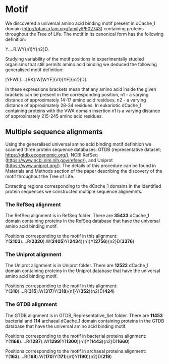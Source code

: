 # Motif

We discovered a universal amino acid binding motif present in dCache_1 domain (http://pfam.xfam.org/family/PF02743) containing proteins throughout the Tree of Life. 
The motif in its canonical form has the following definition: 

Y....R.WY{n1}Y{n2}D.

Studying variability of the motif positions in experimentally studied organisms that still permits amino acid binding we deduced the following generalised motif definition:

[YFWL]....[RK].W[WYF]{n1}[YF]{n2}[D].

In these expressions brackets mean that any amino acid inside the given brackets can be present in the corresponding position, n1 - a varying distance of approximately 14-17 amino acid residues, n2 - a varying distance of approximately 28-34 residues. In eukariotic dCache_1 containing proteins with the VWA domain insertion n1 is a varying distance of approximately 215-245 amino acid residues. 

## Multiple sequence alignments
Using the generalised universal amino acid binding motif definition we scanned three protein sequence databases: GTDB (representative dataset; https://gtdb.ecogenomic.org/), NCBI RefSeq (https://www.ncbi.nlm.nih.gov/refseq/), and Uniprot (https://www.uniprot.org/). The details of this procedure can be found in Materials and Methods section of the paper describing the discovery of the motif throughout the Tree of Life.

Extracting regions corresponding to the dCache_1 domains in the identified protein sequences we constructed multiple sequence alignemnts.

### The RefSeq alignment
The RefSeq alignment is in RefSeq folder. There are **35433** dCache_1 domain containing proteins in the RefSeq database that have the universal amino acid binding motif.

Positions corresponding to the motif in this alignment:
Y(**2103**)....R(**2320**).W(**2405**)Y(**2434**){n1}Y(**2756**){n2}D(**3376**)

### The Uniprot alignment
The Uniprot alignment is in Uniprot folder. There are **12522** dCache_1 domain containing proteins in the Uniprot database that have the universal amino acid binding motif.

Positions corresponding to the motif in this alignment:
Y(**310**)....R(**315**).W(**317**)Y(**318**){n1}Y(**352**){n2}D(**424**)

### The GTDB alignment
The GTDB alignment is in GTDB_Representative_Set folder. There are **11453** bacterial and **114** archaeal dCache_1 domain containing proteins in the GTDB database that have the universal amino acid binding motif.

Positions corresponding to the motif in bacterial proteins alignment: 
Y(**1168**)....R(**1287**).W(**1299**)Y(**1300**){n1}Y(**1443**){n2}D(**1660**)

Positions corresponding to the motif in archaeal proteins alignment:
Y(**163**)....R(**168**).W(**170**)Y(**171**){n1}Y(**190**){n2}D(**219**)
